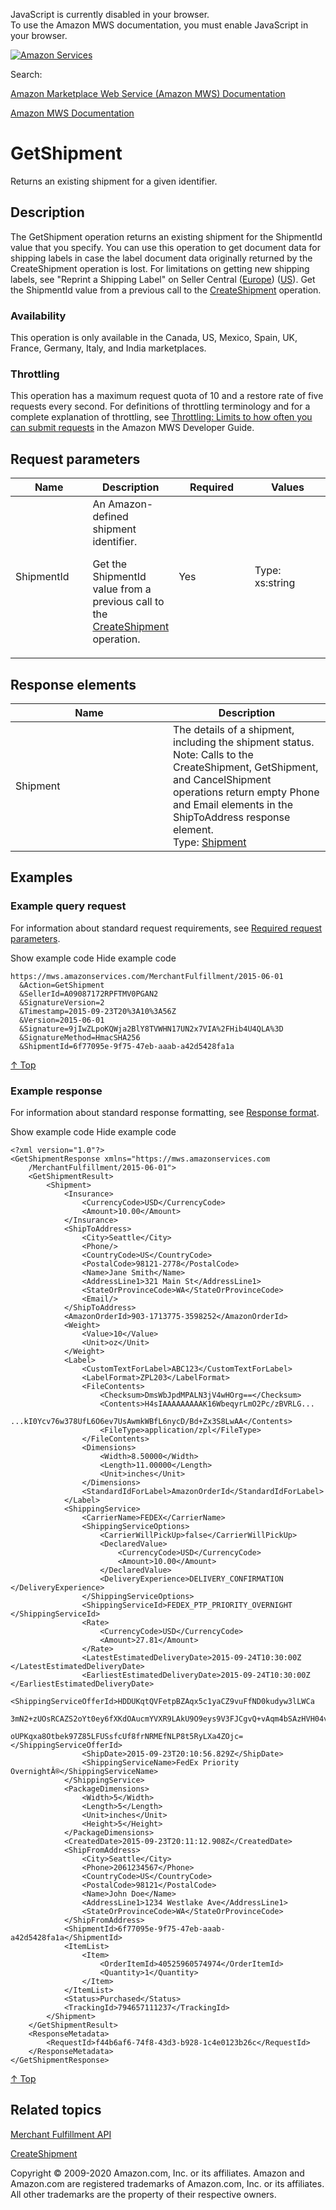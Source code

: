 <div id="MWSDX_noscript">

JavaScript is currently disabled in your browser.  
To use the Amazon MWS documentation, you must enable JavaScript in your
browser.

</div>

<div id="MWSDX_divtop">

[![Amazon
Services](https://images-na.ssl-images-amazon.com/images/G/08/mwsportal/fr_FR/amazonservices.gif "Amazon Services")](http://services.amazon.fr)

<div id="MWSDX_search">

<span id="MWSDX_searchlbl">Search:</span>

</div>

  
<span id="MWSDX_titlebar">[Amazon Marketplace Web Service (Amazon MWS)
Documentation](https://developer.amazonservices.fr/gp/mws/docs.html)</span>

</div>

<div id="MWSDX_divbottom">

<div id="MWSDX_divleft">

<div id="MWSDX_toc">

</div>

</div>

<div id="MWSDX_divright">

<div id="MWSDX_content">

<span id="MWSDX_breadcrumbs">[Amazon MWS
Documentation](https://developer.amazonservices.fr/gp/mws/docs.html)</span>

<div id="MerchFulFill_GetShipment" class="nested0">

# GetShipment

<div class="body">

<span class="ph">Returns an existing shipment for a given
identifier.</span>

</div>

<div id="Description" class="topic concept nested1">

## Description

<div class="body conbody">

The <span class="keyword apiname">GetShipment</span> operation returns
an existing shipment for the <span
class="keyword parmname">ShipmentId</span> value that you specify. You
can use this operation to get document data for shipping labels in case
the label document data originally returned by the <span
class="keyword apiname">CreateShipment</span> operation is lost. For
limitations on getting new shipping labels, see "Reprint a Shipping
Label" on Seller Central
(<a href="https://sellercentral.amazon.co.uk/gp/help/200202250" class="xref">Europe</a>)
(<a href="https://sellercentral.amazon.com/gp/help/200202250" class="xref">US</a>).
<span class="ph">Get the <span
class="keyword parmname">ShipmentId</span> value from a previous call to
the
<a href="MerchFulfill_CreateShipment.md" class="xref">CreateShipment</a>
operation.</span>

<div class="section">

### Availability

This operation is only available in the Canada, US, Mexico, Spain, UK,
France, Germany, Italy, and India marketplaces.

</div>

<div class="section">

### Throttling

<span class="ph">This operation has a maximum request quota of 10 and a
restore rate of five requests every second. For definitions of
throttling terminology and for a complete explanation of throttling, see
<a href="../dev_guide/DG_Throttling.md" class="xref">Throttling: Limits to how often you can submit requests</a>
in the <span class="ph">Amazon MWS Developer Guide</span>.</span>

</div>

</div>

</div>

<div id="RequestParameters" class="topic reference nested1">

## Request parameters

<div class="body refbody">

<div class="tablenoborder">

<table id="RequestParameters__RequestParametersTable" class="table" data-cellpadding="4" data-cellspacing="0" data-summary="" data-frame="border" data-border="1" data-rules="all">
<colgroup>
<col style="width: 25%" />
<col style="width: 25%" />
<col style="width: 25%" />
<col style="width: 25%" />
</colgroup>
<thead class="thead" data-align="left">
<tr class="header row">
<th id="d184594e174" class="entry" data-valign="top" width="24.061810154525393%">Name</th>
<th id="d184594e177" class="entry" data-valign="top" width="22.075055187637975%">Description</th>
<th id="d184594e180" class="entry" data-valign="top" width="23.178807947019873%">Required</th>
<th id="d184594e183" class="entry" data-valign="top" width="30.684326710816777%">Values</th>
</tr>
</thead>
<tbody class="tbody">
<tr class="odd row">
<td class="entry" data-valign="top" width="24.061810154525393%" headers="d184594e174 "><span class="keyword parmname">ShipmentId</span></td>
<td class="entry" data-valign="top" width="22.075055187637975%" headers="d184594e177 "><span id="RequestParameters__d37792e269" class="ph">An Amazon-defined shipment identifier.</span>
<p><span id="RequestParameters__d37792e272" class="ph">Get the <span class="keyword parmname">ShipmentId</span> value from a previous call to the <a href="MerchFulfill_CreateShipment.md" class="xref">CreateShipment</a> operation.</span></p></td>
<td class="entry" data-valign="top" width="23.178807947019873%" headers="d184594e180 ">Yes</td>
<td class="entry" data-valign="top" width="30.684326710816777%" headers="d184594e183 "><span class="ph">Type: xs:string</span></td>
</tr>
</tbody>
</table>

</div>

</div>

</div>

<div id="ResponseElements" class="topic reference nested1">

## Response elements

<div class="body refbody">

<div class="tablenoborder">

<table id="ResponseElements__ResponseElementsTable" class="table" data-cellpadding="4" data-cellspacing="0" data-summary="" data-frame="border" data-border="1" data-rules="all">
<colgroup>
<col style="width: 50%" />
<col style="width: 50%" />
</colgroup>
<thead class="thead" data-align="left">
<tr class="header row">
<th id="d184594e247" class="entry" data-valign="top">Name</th>
<th id="d184594e250" class="entry" data-valign="top">Description</th>
</tr>
</thead>
<tbody class="tbody">
<tr class="odd row">
<td class="entry" data-valign="top" headers="d184594e247 "><span class="keyword parmname">Shipment</span></td>
<td class="entry" data-valign="top" headers="d184594e250 "><span class="ph">The details of a shipment, including the shipment status.</span>
<div class="p">
<div class="note note">
<span class="notetitle">Note:</span> Calls to the <span class="keyword apiname">CreateShipment</span>, <span class="keyword apiname">GetShipment</span>, and <span class="keyword apiname">CancelShipment</span> operations return empty <span class="keyword parmname">Phone</span> and <span class="keyword parmname">Email</span> elements in the <span class="keyword parmname">ShipToAddress</span> response element.
</div>
Type: <a href="MerchFulfill_Datatypes.md#Shipment" class="xref" title="The details of a shipment, including the shipment status.">Shipment</a>
</div></td>
</tr>
</tbody>
</table>

</div>

</div>

</div>

<div id="Examples" class="topic reference nested1">

## Examples

<div class="body refbody">

<div class="section">

### Example query request

<span class="ph">For information about standard request requirements,
see
<a href="../dev_guide/DG_RequiredRequestParameters.md" class="xref">Required request parameters</a>.</span>

<span class="ph expander"> <span class="keyword parmname xshow">Show
example code</span> <span class="keyword parmname xhide">Hide example
code</span> </span>

<div class="sectiondiv content">

``` pre
https://mws.amazonservices.com/MerchantFulfillment/2015-06-01
  &Action=GetShipment
  &SellerId=A09087172RPFTMV0PGAN2
  &SignatureVersion=2
  &Timestamp=2015-09-23T20%3A10%3A56Z
  &Version=2015-06-01
  &Signature=9jIwZLpoKQWja2BlY8TVWHN17UN2x7VIA%2FHib4U4QLA%3D
  &SignatureMethod=HmacSHA256
  &ShipmentId=6f77095e-9f75-47eb-aaab-a42d5428fa1a
```

<a href="#Examples" class="xref">↑ Top</a>

</div>

</div>

<div class="section">

### Example response

<span class="ph">For information about standard response formatting, see
<a href="../dev_guide/DG_ResponseFormat.md" class="xref">Response format</a>.</span>

<span class="ph expander"> <span class="keyword parmname xshow">Show
example code</span> <span class="keyword parmname xhide">Hide example
code</span> </span>

<div class="sectiondiv content">

``` pre
<?xml version="1.0"?>
<GetShipmentResponse xmlns="https://mws.amazonservices.com
    /MerchantFulfillment/2015-06-01">
    <GetShipmentResult>
        <Shipment>
            <Insurance>
                <CurrencyCode>USD</CurrencyCode>
                <Amount>10.00</Amount>
            </Insurance>
            <ShipToAddress>
                <City>Seattle</City>
                <Phone/>
                <CountryCode>US</CountryCode>
                <PostalCode>98121-2778</PostalCode>
                <Name>Jane Smith</Name>
                <AddressLine1>321 Main St</AddressLine1>
                <StateOrProvinceCode>WA</StateOrProvinceCode>
                <Email/>
            </ShipToAddress>
            <AmazonOrderId>903-1713775-3598252</AmazonOrderId>
            <Weight>
                <Value>10</Value>
                <Unit>oz</Unit>
            </Weight>
            <Label>
                <CustomTextForLabel>ABC123</CustomTextForLabel>
                <LabelFormat>ZPL203</LabelFormat>
                <FileContents>
                    <Checksum>DmsWbJpdMPALN3jV4wHOrg==</Checksum>
                    <Contents>H4sIAAAAAAAAAK16WbeqyrLmO2Pc/zBVRLG...
                        ...kI0Ycv76w378UfL6O6ev7UsAwmkWBfL6nycD/Bd+Zx3S8LwAA</Contents>
                    <FileType>application/zpl</FileType>                    
                </FileContents>
                <Dimensions>
                    <Width>8.50000</Width>
                    <Length>11.00000</Length>
                    <Unit>inches</Unit>
                </Dimensions>
                <StandardIdForLabel>AmazonOrderId</StandardIdForLabel>
            </Label>
            <ShippingService>
                <CarrierName>FEDEX</CarrierName>
                <ShippingServiceOptions>
                    <CarrierWillPickUp>false</CarrierWillPickUp>
                    <DeclaredValue>
                        <CurrencyCode>USD</CurrencyCode>
                        <Amount>10.00</Amount>
                    </DeclaredValue>
                    <DeliveryExperience>DELIVERY_CONFIRMATION </DeliveryExperience>
                </ShippingServiceOptions>
                <ShippingServiceId>FEDEX_PTP_PRIORITY_OVERNIGHT </ShippingServiceId>
                <Rate>
                    <CurrencyCode>USD</CurrencyCode>
                    <Amount>27.81</Amount>
                </Rate>
                <LatestEstimatedDeliveryDate>2015-09-24T10:30:00Z </LatestEstimatedDeliveryDate>
                <EarliestEstimatedDeliveryDate>2015-09-24T10:30:00Z </EarliestEstimatedDeliveryDate>
                <ShippingServiceOfferId>HDDUKqtQVFetpBZAqx5c1yaCZ9vuFfND0kudyw3lLWCa
                    3mN2+zUOsRCAZS2oYt0ey6fXKdOAucmYVXR9LAkU9O9eys9V3FJCgvQ+vAqm4bSAzHVH04vD8oLy
                    oUPKqxa8Otbek97Z85LFUSsfcUf8frNRMEfNLP8t5RyLXa4ZOjc=</ShippingServiceOfferId>
                <ShipDate>2015-09-23T20:10:56.829Z</ShipDate>
                <ShippingServiceName>FedEx Priority OvernightÂ®</ShippingServiceName>
            </ShippingService>
            <PackageDimensions>
                <Width>5</Width>
                <Length>5</Length>
                <Unit>inches</Unit>
                <Height>5</Height>
            </PackageDimensions>
            <CreatedDate>2015-09-23T20:11:12.908Z</CreatedDate>
            <ShipFromAddress>
                <City>Seattle</City>
                <Phone>2061234567</Phone>
                <CountryCode>US</CountryCode>
                <PostalCode>98121</PostalCode>
                <Name>John Doe</Name>
                <AddressLine1>1234 Westlake Ave</AddressLine1>
                <StateOrProvinceCode>WA</StateOrProvinceCode>
            </ShipFromAddress>
            <ShipmentId>6f77095e-9f75-47eb-aaab-a42d5428fa1a</ShipmentId>
            <ItemList>
                <Item>
                    <OrderItemId>40525960574974</OrderItemId>
                    <Quantity>1</Quantity>
                </Item>
            </ItemList>
            <Status>Purchased</Status>
            <TrackingId>794657111237</TrackingId>
        </Shipment>
    </GetShipmentResult>
    <ResponseMetadata>
        <RequestId>f44b6af6-74f8-43d3-b928-1c4e0123b26c</RequestId>
    </ResponseMetadata>
</GetShipmentResponse>
```

<a href="#Examples" class="xref">↑ Top</a>

</div>

</div>

</div>

</div>

<div id="RelatedTopics" class="topic nested1">

## Related topics

<div class="body">

<a href="../merch_fulfill/MerchFulfill_Overview.md" class="xref">Merchant Fulfillment API</a>

<a href="MerchFulfill_CreateShipment.md" class="xref">CreateShipment</a>

</div>

</div>

</div>

<div id="MWSDX_footer">

Copyright © 2009-2020 Amazon.com, Inc. or its affiliates. Amazon and
Amazon.com are registered trademarks of Amazon.com, Inc. or its
affiliates. All other trademarks are the property of their respective
owners.

</div>

</div>

</div>

<div style="clear: both;">

</div>

</div>
